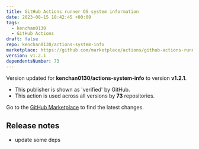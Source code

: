 ```yaml
---
title: GitHub Actions runner OS system information
date: 2023-08-15 18:42:45 +00:00
tags:
  - kenchan0130
  - GitHub Actions
draft: false
repo: kenchan0130/actions-system-info
marketplace: https://github.com/marketplace/actions/github-actions-runner-os-system-information
version: v1.2.1
dependentsNumber: 73
---
```



Version updated for **kenchan0130/actions-system-info** to version **v1.2.1**.
- This publisher is shown as 'verified' by GitHub.
- This action is used across all versions by **73** repositories.

Go to the [GitHub Marketplace](https://github.com/marketplace/actions/github-actions-runner-os-system-information) to find the latest changes.

## Release notes

- update some deps
